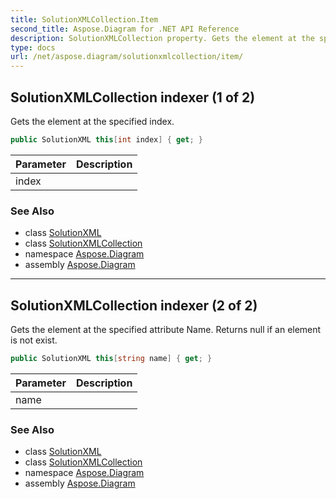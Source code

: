 ```yaml
---
title: SolutionXMLCollection.Item
second_title: Aspose.Diagram for .NET API Reference
description: SolutionXMLCollection property. Gets the element at the specified index
type: docs
url: /net/aspose.diagram/solutionxmlcollection/item/
---
```

## SolutionXMLCollection indexer (1 of 2)

Gets the element at the specified index.

```csharp
public SolutionXML this[int index] { get; }
```

| Parameter | Description |
| --- | --- |
| index |  |

### See Also

* class [SolutionXML](../../solutionxml/)
* class [SolutionXMLCollection](../)
* namespace [Aspose.Diagram](../../solutionxmlcollection/)
* assembly [Aspose.Diagram](../../../)

---

## SolutionXMLCollection indexer (2 of 2)

Gets the element at the specified attribute Name. Returns null if an element is not exist.

```csharp
public SolutionXML this[string name] { get; }
```

| Parameter | Description |
| --- | --- |
| name |  |

### See Also

* class [SolutionXML](../../solutionxml/)
* class [SolutionXMLCollection](../)
* namespace [Aspose.Diagram](../../solutionxmlcollection/)
* assembly [Aspose.Diagram](../../../)



